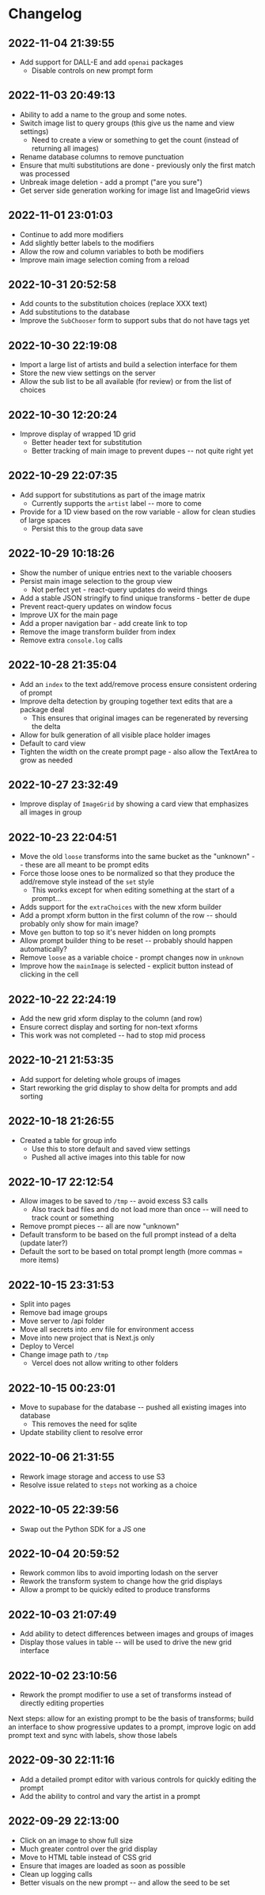 # Changelog

## 2022-11-04 21:39:55

- Add support for DALL-E and add `openai` packages
  - Disable controls on new prompt form

## 2022-11-03 20:49:13

- Ability to add a name to the group and some notes.
- Switch image list to query groups (this give us the name and view settings)
  - Need to create a view or something to get the count (instead of returning all images)
- Rename database columns to remove punctuation
- Ensure that multi substitutions are done - previously only the first match was processed
- Unbreak image deletion - add a prompt ("are you sure")
- Get server side generation working for image list and ImageGrid views

## 2022-11-01 23:01:03

- Continue to add more modifiers
- Add slightly better labels to the modifiers
- Allow the row and column variables to both be modifiers
- Improve main image selection coming from a reload

## 2022-10-31 20:52:58

- Add counts to the substitution choices (replace XXX text)
- Add substitutions to the database
- Improve the `SubChooser` form to support subs that do not have tags yet

## 2022-10-30 22:19:08

- Import a large list of artists and build a selection interface for them
- Store the new view settings on the server
- Allow the sub list to be all available (for review) or from the list of choices

## 2022-10-30 12:20:24

- Improve display of wrapped 1D grid
  - Better header text for substitution
  - Better tracking of main image to prevent dupes -- not quite right yet

## 2022-10-29 22:07:35

- Add support for substitutions as part of the image matrix
  - Currently supports the `artist` label -- more to come
- Provide for a 1D view based on the row variable - allow for clean studies of large spaces
  - Persist this to the group data save

## 2022-10-29 10:18:26

- Show the number of unique entries next to the variable choosers
- Persist main image selection to the group view
  - Not perfect yet - react-query updates do weird things
- Add a stable JSON stringify to find unique transforms - better de dupe
- Prevent react-query updates on window focus
- Improve UX for the main page
- Add a proper navigation bar - add create link to top
- Remove the image transform builder from index
- Remove extra `console.log` calls

## 2022-10-28 21:35:04

- Add an `index` to the text add/remove process ensure consistent ordering of prompt
- Improve delta detection by grouping together text edits that are a package deal
  - This ensures that original images can be regenerated by reversing the delta
- Allow for bulk generation of all visible place holder images
- Default to card view
- Tighten the width on the create prompt page - also allow the TextArea to grow as needed

## 2022-10-27 23:32:49

- Improve display of `ImageGrid` by showing a card view that emphasizes all images in group

## 2022-10-23 22:04:51

- Move the old `loose` transforms into the same bucket as the "unknown" -- these are all meant to be prompt edits
- Force those loose ones to be normalized so that they produce the add/remove style instead of the `set` style
  - This works except for when editing something at the start of a prompt...
- Adds support for the `extraChoices` with the new xform builder
- Add a prompt xform button in the first column of the row -- should probably only show for main image?
- Move `gen` button to top so it's never hidden on long prompts
- Allow prompt builder thing to be reset -- probably should happen automatically?
- Remove `loose` as a variable choice - prompt changes now in `unknown`
- Improve how the `mainImage` is selected - explicit button instead of clicking in the cell

## 2022-10-22 22:24:19

- Add the new grid xform display to the column (and row)
- Ensure correct display and sorting for non-text xforms
- This work was not completed -- had to stop mid process

## 2022-10-21 21:53:35

- Add support for deleting whole groups of images
- Start reworking the grid display to show delta for prompts and add sorting

## 2022-10-18 21:26:55

- Created a table for group info
  - Use this to store default and saved view settings
  - Pushed all active images into this table for now

## 2022-10-17 22:12:54

- Allow images to be saved to `/tmp` -- avoid excess S3 calls
  - Also track bad files and do not load more than once -- will need to track count or something
- Remove prompt pieces -- all are now "unknown"
- Default transform to be based on the full prompt instead of a delta (update later?)
- Default the sort to be based on total prompt length (more commas = more items)

## 2022-10-15 23:31:53

- Split into pages
- Remove bad image groups
- Move server to /api folder
- Move all secrets into .env file for environment access
- Move into new project that is Next.js only
- Deploy to Vercel
- Change image path to `/tmp`
  - Vercel does not allow writing to other folders

## 2022-10-15 00:23:01

- Move to supabase for the database -- pushed all existing images into database
  - This removes the need for sqlite
- Update stability client to resolve error

## 2022-10-06 21:31:55

- Rework image storage and access to use S3
- Resolve issue related to `steps` not working as a choice

## 2022-10-05 22:39:56

- Swap out the Python SDK for a JS one

## 2022-10-04 20:59:52

- Rework common libs to avoid importing lodash on the server
- Rework the transform system to change how the grid displays
- Allow a prompt to be quickly edited to produce transforms

## 2022-10-03 21:07:49

- Add ability to detect differences between images and groups of images
- Display those values in table -- will be used to drive the new grid interface

## 2022-10-02 23:10:56

- Rework the prompt modifier to use a set of transforms instead of directly editing properties

Next steps: allow for an existing prompt to be the basis of transforms; build an interface to show progressive updates to a prompt, improve logic on add prompt text and sync with labels, show those labels

## 2022-09-30 22:11:16

- Add a detailed prompt editor with various controls for quickly editing the prompt
- Add the ability to control and vary the artist in a prompt

## 2022-09-29 22:13:00

- Click on an image to show full size
- Much greater control over the grid display
- Move to HTML table instead of CSS grid
- Ensure that images are loaded as soon as possible
- Clean up logging calls
- Better visuals on the new prompt -- and allow the seed to be set
